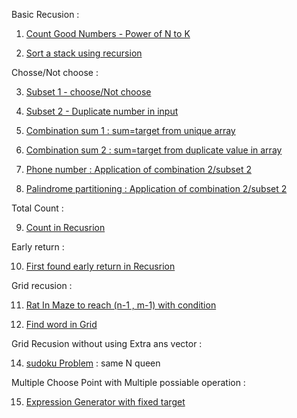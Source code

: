 Basic Recusion :
1. [Count Good Numbers - Power of N to K](https://leetcode.com/problems/count-good-numbers/)

2. [Sort a stack using recursion](https://leetcode.com/playground/YNDD4RF7)

Chosse/Not choose :

3. [Subset 1 - choose/Not choose](https://leetcode.com/problems/subsets/description/)

4. [Subset 2 - Duplicate number in input](https://leetcode.com/problems/subsets-ii/description/)

5. [Combination sum 1 : sum=target from unique array](https://leetcode.com/problems/combination-sum/description/)

6. [Combination sum 2 : sum=target from duplicate value in array](https://leetcode.com/problems/combination-sum-ii/description/)

7. [Phone number : Application of combination 2/subset 2](https://leetcode.com/problems/letter-combinations-of-a-phone-number/)

8. [Palindrome partitioning : Application of combination 2/subset 2]( https://leetcode.com/problems/palindrome-partitioning/description/)


Total Count : 

9. [Count in Recusrion](https://leetcode.com/problems/number-of-subsequences-that-satisfy-the-given-sum-condition/description/)

Early return :

10. [First found early return in Recusrion](https://leetcode.com/problems/is-subsequence/)

Grid recusion : 

11. [Rat In Maze to reach (n-1 , m-1) with condition](https://takeuforward.org/data-structure/rat-in-a-maze/)

12. [Find word in Grid](https://leetcode.com/problems/word-search/description/)


Grid Recusion without using Extra ans vector : 

14. [sudoku Problem](https://leetcode.com/problems/sudoku-solver/description/) : same N queen

Multiple Choose Point with Multiple possiable operation : 

15. [Expression Generator with fixed target](https://leetcode.com/problems/expression-add-operators/description/)

